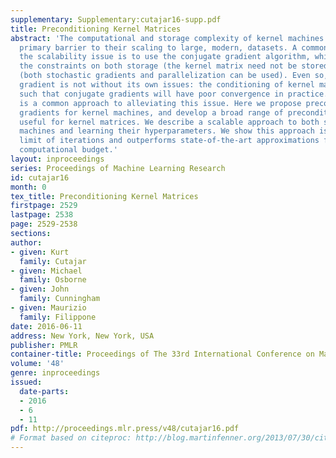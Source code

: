 ```yaml
---
supplementary: Supplementary:cutajar16-supp.pdf
title: Preconditioning Kernel Matrices
abstract: 'The computational and storage complexity of kernel machines presents the
  primary barrier to their scaling to large, modern, datasets. A common way to tackle
  the scalability issue is to use the conjugate gradient algorithm, which relieves
  the constraints on both storage (the kernel matrix need not be stored) and computation
  (both stochastic gradients and parallelization can be used). Even so, conjugate
  gradient is not without its own issues: the conditioning of kernel matrices is often
  such that conjugate gradients will have poor convergence in practice. Preconditioning
  is a common approach to alleviating this issue. Here we propose preconditioned conjugate
  gradients for kernel machines, and develop a broad range of preconditioners particularly
  useful for kernel matrices. We describe a scalable approach to both solving kernel
  machines and learning their hyperparameters. We show this approach is exact in the
  limit of iterations and outperforms state-of-the-art approximations for a given
  computational budget.'
layout: inproceedings
series: Proceedings of Machine Learning Research
id: cutajar16
month: 0
tex_title: Preconditioning Kernel Matrices
firstpage: 2529
lastpage: 2538
page: 2529-2538
sections: 
author:
- given: Kurt
  family: Cutajar
- given: Michael
  family: Osborne
- given: John
  family: Cunningham
- given: Maurizio
  family: Filippone
date: 2016-06-11
address: New York, New York, USA
publisher: PMLR
container-title: Proceedings of The 33rd International Conference on Machine Learning
volume: '48'
genre: inproceedings
issued:
  date-parts:
  - 2016
  - 6
  - 11
pdf: http://proceedings.mlr.press/v48/cutajar16.pdf
# Format based on citeproc: http://blog.martinfenner.org/2013/07/30/citeproc-yaml-for-bibliographies/
---
```

